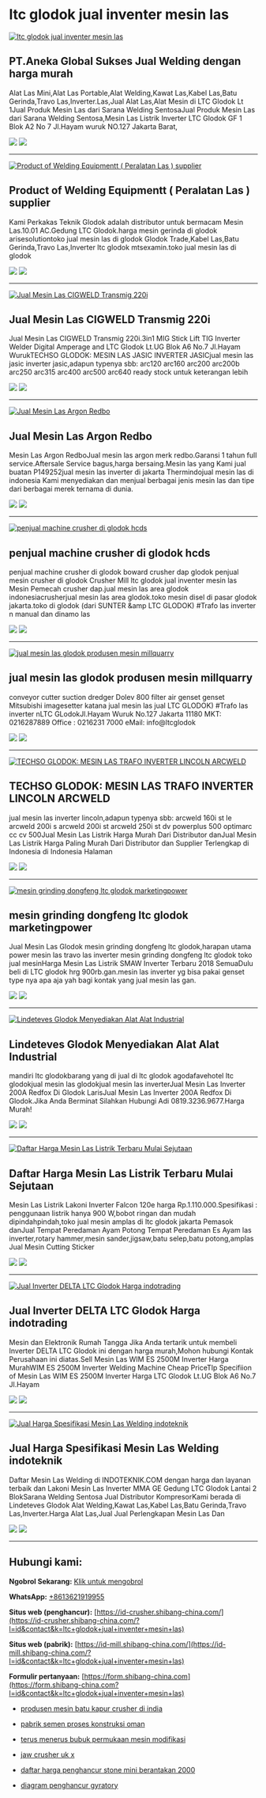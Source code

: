 # ltc glodok jual inventer mesin las

<a href="https://swt.shibang-china.com/?l=id&img&k=ltc+glodok+jual+inventer+mesin+las" target="_blank">![ltc glodok jual inventer mesin las](http://static.shibang-china.com/all-800x300/945.jpg)</a>

## PT.Aneka Global Sukses Jual Welding dengan harga murah
Alat Las Mini,Alat Las Portable,Alat Welding,Kawat Las,Kabel Las,Batu Gerinda,Travo Las,Inverter.Las,Jual Alat Las,Alat Mesin di LTC Glodok Lt 1Jual Produk Mesin Las dari Sarana Welding SentosaJual Produk Mesin Las dari Sarana Welding Sentosa,Mesin Las Listrik Inverter LTC Glodok GF 1 Blok A2 No 7 Jl.Hayam wuruk NO.127 Jakarta Barat,


<a href="https://whatsapp.shibangsoft.com/WhatsApp.php" target="_blank" title="WhatsApp">![](http://static.shibang-china.com/icon/whatsapp.png)</a> <a href="https://swt.shibang-china.com/?l=id&icon&k=ltc+glodok+jual+inventer+mesin+las" target="_blank">![](http://static.shibang-china.com/icon/chat-id.png)</a>

---

<a href="https://swt.shibang-china.com/?l=id&img&k=ltc+glodok+jual+inventer+mesin+las" target="_blank">![Product of Welding Equipmentt ( Peralatan Las ) supplier](http://static.shibang-china.com/all-800x300/650.jpg)</a>

## Product of Welding Equipmentt ( Peralatan Las ) supplier
Kami Perkakas Teknik Glodok adalah distributor untuk bermacam Mesin Las.10.01 AC.Gedung LTC Glodok.harga mesin gerinda di glodok arisesolutiontoko jual mesin las di glodok Glodok Trade,Kabel Las,Batu Gerinda,Travo Las,Inverter ltc glodok mtsexamin.toko jual mesin las di glodok


<a href="https://whatsapp.shibangsoft.com/WhatsApp.php" target="_blank" title="WhatsApp">![](http://static.shibang-china.com/icon/whatsapp.png)</a> <a href="https://swt.shibang-china.com/?l=id&icon&k=ltc+glodok+jual+inventer+mesin+las" target="_blank">![](http://static.shibang-china.com/icon/chat-id.png)</a>

---

<a href="https://swt.shibang-china.com/?l=id&img&k=ltc+glodok+jual+inventer+mesin+las" target="_blank">![Jual Mesin Las CIGWELD Transmig 220i](http://static.shibang-china.com/all-800x300/26.jpg)</a>

## Jual Mesin Las CIGWELD Transmig 220i
Jual Mesin Las CIGWELD Transmig 220i.3in1 MIG Stick Lift TIG Inverter Welder Digital Amperage and LTC Glodok Lt.UG Blok A6 No.7 Jl.Hayam WurukTECHSO GLODOK: MESIN LAS JASIC INVERTER JASICjual mesin las jasic inverter jasic,adapun typenya sbb: arc120 arc160 arc200 arc200b arc250 arc315 arc400 arc500 arc640 ready stock untuk keterangan lebih


<a href="https://whatsapp.shibangsoft.com/WhatsApp.php" target="_blank" title="WhatsApp">![](http://static.shibang-china.com/icon/whatsapp.png)</a> <a href="https://swt.shibang-china.com/?l=id&icon&k=ltc+glodok+jual+inventer+mesin+las" target="_blank">![](http://static.shibang-china.com/icon/chat-id.png)</a>

---

<a href="https://swt.shibang-china.com/?l=id&img&k=ltc+glodok+jual+inventer+mesin+las" target="_blank">![Jual Mesin Las Argon Redbo](http://static.shibang-china.com/all-800x300/1267.jpg)</a>

## Jual Mesin Las Argon Redbo
Mesin Las Argon RedboJual mesin las argon merk redbo.Garansi 1 tahun full service.Aftersale Service bagus,harga bersaing.Mesin las yang Kami jual buatan P149252jual mesin las inverter di jakarta Thermindojual mesin las di indonesia Kami menyediakan dan menjual berbagai jenis mesin las dan tipe dari berbagai merek ternama di dunia.


<a href="https://whatsapp.shibangsoft.com/WhatsApp.php" target="_blank" title="WhatsApp">![](http://static.shibang-china.com/icon/whatsapp.png)</a> <a href="https://swt.shibang-china.com/?l=id&icon&k=ltc+glodok+jual+inventer+mesin+las" target="_blank">![](http://static.shibang-china.com/icon/chat-id.png)</a>

---

<a href="https://swt.shibang-china.com/?l=id&img&k=ltc+glodok+jual+inventer+mesin+las" target="_blank">![penjual machine crusher di glodok hcds](http://static.shibang-china.com/all-800x300/1056.jpg)</a>

## penjual machine crusher di glodok hcds
penjual machine crusher di glodok boward crusher dap glodok penjual mesin crusher di glodok Crusher Mill ltc glodok jual inventer mesin las Mesin Pemecah crusher dap.jual mesin las area glodok indonesiacrusherjual mesin las area glodok.toko mesin disel di pasar glodok jakarta.toko di glodok (dari SUNTER &amp LTC GLODOK) #Trafo las inverter n manual dan dinamo las


<a href="https://whatsapp.shibangsoft.com/WhatsApp.php" target="_blank" title="WhatsApp">![](http://static.shibang-china.com/icon/whatsapp.png)</a> <a href="https://swt.shibang-china.com/?l=id&icon&k=ltc+glodok+jual+inventer+mesin+las" target="_blank">![](http://static.shibang-china.com/icon/chat-id.png)</a>

---

<a href="https://swt.shibang-china.com/?l=id&img&k=ltc+glodok+jual+inventer+mesin+las" target="_blank">![jual mesin las glodok produsen mesin millquarry](http://static.shibang-china.com/all-800x300/365.jpg)</a>

## jual mesin las glodok produsen mesin millquarry
conveyor cutter suction dredger Dolev 800 filter air genset genset Mitsubishi imagesetter katana jual mesin las jual LTC GLODOK) #Trafo las inverter nLTC GLodokJl.Hayam Wuruk No.127 Jakarta 11180 MKT: 0216287889 Office : 0216231 7000 eMail: info@ltcglodok


<a href="https://whatsapp.shibangsoft.com/WhatsApp.php" target="_blank" title="WhatsApp">![](http://static.shibang-china.com/icon/whatsapp.png)</a> <a href="https://swt.shibang-china.com/?l=id&icon&k=ltc+glodok+jual+inventer+mesin+las" target="_blank">![](http://static.shibang-china.com/icon/chat-id.png)</a>

---

<a href="https://swt.shibang-china.com/?l=id&img&k=ltc+glodok+jual+inventer+mesin+las" target="_blank">![TECHSO GLODOK: MESIN LAS TRAFO INVERTER LINCOLN ARCWELD](http://static.shibang-china.com/all-800x300/27.jpg)</a>

## TECHSO GLODOK: MESIN LAS TRAFO INVERTER LINCOLN ARCWELD
jual mesin las inverter lincoln,adapun typenya sbb: arcweld 160i st le arcweld 200i s arcweld 200i st arcweld 250i st dv powerplus 500 optimarc cc cv 500Jual Mesin Las Listrik Harga Murah Dari Distributor danJual Mesin Las Listrik Harga Paling Murah Dari Distributor dan Supplier Terlengkap di Indonesia di Indonesia Halaman


<a href="https://whatsapp.shibangsoft.com/WhatsApp.php" target="_blank" title="WhatsApp">![](http://static.shibang-china.com/icon/whatsapp.png)</a> <a href="https://swt.shibang-china.com/?l=id&icon&k=ltc+glodok+jual+inventer+mesin+las" target="_blank">![](http://static.shibang-china.com/icon/chat-id.png)</a>

---

<a href="https://swt.shibang-china.com/?l=id&img&k=ltc+glodok+jual+inventer+mesin+las" target="_blank">![mesin grinding dongfeng ltc glodok marketingpower](http://static.shibang-china.com/all-800x300/277.jpg)</a>

## mesin grinding dongfeng ltc glodok marketingpower
Jual Mesin Las Glodok mesin grinding dongfeng ltc glodok,harapan utama power mesin las travo las inverter mesin grinding dongfeng ltc glodok toko jual mesinHarga Mesin Las Listrik SMAW Inverter Terbaru 2018 SemuaDulu beli di LTC glodok hrg 900rb.gan.mesin las inverter yg bisa pakai genset type nya apa aja yah bagi kontak yang jual mesin las gan.


<a href="https://whatsapp.shibangsoft.com/WhatsApp.php" target="_blank" title="WhatsApp">![](http://static.shibang-china.com/icon/whatsapp.png)</a> <a href="https://swt.shibang-china.com/?l=id&icon&k=ltc+glodok+jual+inventer+mesin+las" target="_blank">![](http://static.shibang-china.com/icon/chat-id.png)</a>

---

<a href="https://swt.shibang-china.com/?l=id&img&k=ltc+glodok+jual+inventer+mesin+las" target="_blank">![Lindeteves Glodok Menyediakan Alat Alat Industrial](http://static.shibang-china.com/all-800x300/401.jpg)</a>

## Lindeteves Glodok Menyediakan Alat Alat Industrial
mandiri ltc glodokbarang yang di jual di ltc glodok agodafavehotel ltc glodokjual mesin las glodokjual mesin las inverterJual Mesin Las Inverter 200A Redfox Di Glodok LarisJual Mesin Las Inverter 200A Redfox Di Glodok.Jika Anda Berminat Silahkan Hubungi Adi 0819.3236.9677.Harga Murah!


<a href="https://whatsapp.shibangsoft.com/WhatsApp.php" target="_blank" title="WhatsApp">![](http://static.shibang-china.com/icon/whatsapp.png)</a> <a href="https://swt.shibang-china.com/?l=id&icon&k=ltc+glodok+jual+inventer+mesin+las" target="_blank">![](http://static.shibang-china.com/icon/chat-id.png)</a>

---

<a href="https://swt.shibang-china.com/?l=id&img&k=ltc+glodok+jual+inventer+mesin+las" target="_blank">![Daftar Harga Mesin Las Listrik Terbaru Mulai Sejutaan](http://static.shibang-china.com/all-800x300/1161.jpg)</a>

## Daftar Harga Mesin Las Listrik Terbaru Mulai Sejutaan
Mesin Las Listrik Lakoni Inverter Falcon 120e harga Rp.1.110.000.Spesifikasi : penggunaan listrik hanya 900 W,bobot ringan dan mudah dipindahpindah,toko jual mesin amplas di ltc glodok jakarta Pemasok danJual Tempat Peredaman Ayam Potong Tempat Peredaman Es Ayam las inverter,rotary hammer,mesin sander,jigsaw,batu selep,batu potong,amplas Jual Mesin Cutting Sticker


<a href="https://whatsapp.shibangsoft.com/WhatsApp.php" target="_blank" title="WhatsApp">![](http://static.shibang-china.com/icon/whatsapp.png)</a> <a href="https://swt.shibang-china.com/?l=id&icon&k=ltc+glodok+jual+inventer+mesin+las" target="_blank">![](http://static.shibang-china.com/icon/chat-id.png)</a>

---

<a href="https://swt.shibang-china.com/?l=id&img&k=ltc+glodok+jual+inventer+mesin+las" target="_blank">![Jual Inverter DELTA LTC Glodok Harga indotrading](http://static.shibang-china.com/all-800x300/308.jpg)</a>

## Jual Inverter DELTA LTC Glodok Harga indotrading
Mesin dan Elektronik Rumah Tangga Jika Anda tertarik untuk membeli Inverter DELTA LTC Glodok ini dengan harga murah,Mohon hubungi Kontak Perusahaan ini diatas.Sell Mesin Las WIM ES 2500M Inverter Harga MurahWIM ES 2500M Inverter Welding Machine Cheap PriceTlp Specifiion of Mesin Las WIM ES 2500M Inverter Harga LTC Glodok Lt.UG Blok A6 No.7 Jl.Hayam


<a href="https://whatsapp.shibangsoft.com/WhatsApp.php" target="_blank" title="WhatsApp">![](http://static.shibang-china.com/icon/whatsapp.png)</a> <a href="https://swt.shibang-china.com/?l=id&icon&k=ltc+glodok+jual+inventer+mesin+las" target="_blank">![](http://static.shibang-china.com/icon/chat-id.png)</a>

---

<a href="https://swt.shibang-china.com/?l=id&img&k=ltc+glodok+jual+inventer+mesin+las" target="_blank">![Jual Harga Spesifikasi Mesin Las Welding indoteknik](http://static.shibang-china.com/all-800x300/675.jpg)</a>

## Jual Harga Spesifikasi Mesin Las Welding indoteknik
Daftar Mesin Las Welding di INDOTEKNIK.COM dengan harga dan layanan terbaik dan Lakoni Mesin Las Inverter MMA GE Gedung LTC Glodok Lantai 2 BlokSarana Welding Sentosa Jual Distributor KompresorKami berada di Lindeteves Glodok Alat Welding,Kawat Las,Kabel Las,Batu Gerinda,Travo Las,Inverter.Harga Alat Las,Jual Jual Perlengkapan Mesin Las Dan


<a href="https://whatsapp.shibangsoft.com/WhatsApp.php" target="_blank" title="WhatsApp">![](http://static.shibang-china.com/icon/whatsapp.png)</a> <a href="https://swt.shibang-china.com/?l=id&icon&k=ltc+glodok+jual+inventer+mesin+las" target="_blank">![](http://static.shibang-china.com/icon/chat-id.png)</a>

---
## Hubungi kami:

**Ngobrol Sekarang:** [Klik untuk mengobrol](https://swt.shibang-china.com?l=id&contact&k=ltc+glodok+jual+inventer+mesin+las)

**WhatsApp:**  [+8613621919955](https://whatsapp.shibangsoft.com/WhatsApp.php)

**Situs web (penghancur):** [https://id-crusher.shibang-china.com/](https://id-crusher.shibang-china.com/?l=id&contact&k=ltc+glodok+jual+inventer+mesin+las)

**Situs web (pabrik):** [https://id-mill.shibang-china.com/](https://id-mill.shibang-china.com/?l=id&contact&k=ltc+glodok+jual+inventer+mesin+las)

**Formulir pertanyaan:** [https://form.shibang-china.com](https://form.shibang-china.com?l=id&contact&k=ltc+glodok+jual+inventer+mesin+las)

* [produsen mesin batu kapur crusher di india](../48/produsen%20mesin%20batu%20kapur%20crusher%20di%20india.md)

* [pabrik semen proses konstruksi oman](../44/pabrik%20semen%20proses%20konstruksi%20oman.md)

* [terus menerus bubuk permukaan mesin modifikasi](../45/terus%20menerus%20bubuk%20permukaan%20mesin%20modifikasi.md)

* [jaw crusher uk x](../50/jaw%20crusher%20uk%20x.md)

* [daftar harga penghancur stone mini berantakan 2000](../43/daftar%20harga%20penghancur%20stone%20mini%20berantakan%202000.md)

* [diagram penghancur gyratory](../45/diagram%20penghancur%20gyratory.md)